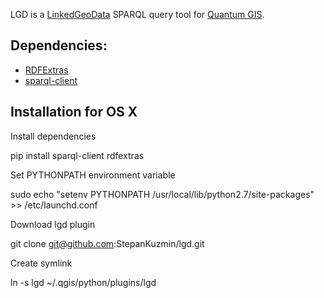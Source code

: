 LGD is a [LinkedGeoData](http://linkedgeodata.org/) SPARQL query tool for [Quantum GIS](http://www.qgis.org/).

## Dependencies:

* [RDFExtras](http://pypi.python.org/pypi/rdfextras)
* [sparql-client](http://pypi.python.org/pypi/sparql-client)

## Installation for OS X

Install dependencies

  pip install sparql-client rdfextras

Set PYTHONPATH environment variable

  sudo echo "setenv PYTHONPATH /usr/local/lib/python2.7/site-packages" >> /etc/launchd.conf

Download lgd plugin

  git clone git@github.com:StepanKuzmin/lgd.git

Create symlink

  ln -s lgd ~/.qgis/python/plugins/lgd
